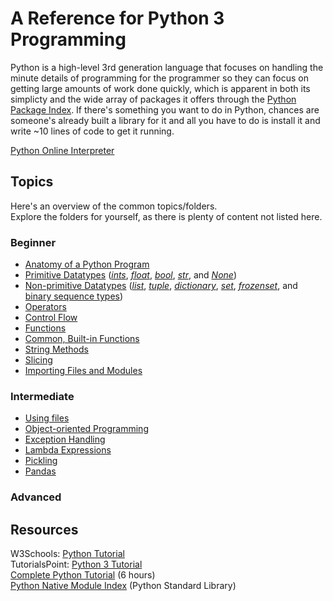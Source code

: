 # A Reference for Python 3 Programming 
Python is a high-level 3rd generation language that focuses on handling the minute details of programming for the programmer
so they can focus on getting large amounts of work done quickly, which is apparent in both its simplicty and the wide array of packages
it offers through the [Python Package Index](https://pypi.org/). If there's something you want to do in Python, chances are someone's already built a library
for it and all you have to do is install it and write ~10 lines of code to get it running.

[Python Online Interpreter](https://www.programiz.com/python-programming/online-compiler/)

## Topics
Here's an overview of the common topics/folders. <br /> 
Explore the folders for yourself, as there is plenty of content not listed here.

### Beginner
- [Anatomy of a Python Program](https://github.com/EthanC2/Notes-and-Writeups/blob/main/Python/Anatomy%20of%20%20a%20Python%20Program.md)
- [Primitive Datatypes](https://github.com/EthanC2/Notes-and-Writeups/blob/main/Python/Data%20and%20Datatypes/Primitive%20Types.md) ([_ints_](https://github.com/EthanC2/Notes-and-Writeups/blob/main/Python/Data%20and%20Datatypes/Primitive%20Types.md#numeric-type-int), [_float_](https://github.com/EthanC2/Notes-and-Writeups/blob/main/Python/Data%20and%20Datatypes/Primitive%20Types.md#numeric-type-float), [_bool_](https://github.com/EthanC2/Notes-and-Writeups/blob/main/Python/Data%20and%20Datatypes/Primitive%20Types.md#boolean-type-bool), [_str_](https://github.com/EthanC2/Notes-and-Writeups/blob/main/Python/Data%20and%20Datatypes/Primitive%20Types.md#string-type-str), and [_None_](https://github.com/EthanC2/Notes-and-Writeups/blob/main/Python/Data%20and%20Datatypes/Primitive%20Types.md#none))
- [Non-primitive Datatypes](https://github.com/EthanC2/Notes-and-Writeups/tree/main/Python/Data%20and%20Datatypes#non-primitive-datatypes) ([_list_](https://github.com/EthanC2/Notes-and-Writeups/blob/main/Python/Data%20and%20Datatypes/Lists.md), [_tuple_](https://github.com/EthanC2/Notes-and-Writeups/blob/main/Python/Data%20and%20Datatypes/Tuples.md), [_dictionary_](https://github.com/EthanC2/Notes-and-Writeups/blob/main/Python/Data%20and%20Datatypes/Dictionary.md), [_set_](https://github.com/EthanC2/Notes-and-Writeups/blob/main/Python/Data%20and%20Datatypes/Sets.md), [_frozenset_](https://github.com/EthanC2/Notes-and-Writeups/blob/main/Python/Data%20and%20Datatypes/Sets.md), and [binary sequence types](https://github.com/EthanC2/Notes-and-Writeups/blob/main/Python/Data%20and%20Datatypes/Binary%20Sequence%20Types.md))
- [Operators](https://github.com/EthanC2/Notes-and-Writeups/blob/main/Python/Data%20and%20Datatypes/Built-in%20Operators.md)
- [Control Flow](https://github.com/EthanC2/Notes-and-Writeups/tree/main/Python/Control%20Flow)
- [Functions](https://github.com/EthanC2/Notes-and-Writeups/blob/main/Python/Functions.md)
- [Common, Built-in Functions](https://github.com/EthanC2/Notes-and-Writeups/blob/main/Python/Data%20and%20Datatypes/Common%20Functions.md)
- [String Methods](https://github.com/EthanC2/Notes-and-Writeups/blob/main/Python/Data%20and%20Datatypes/String%20Methods.md)
- [Slicing](https://github.com/EthanC2/Notes-and-Writeups/blob/main/Python/Data%20and%20Datatypes/Slicing.md)
- [Importing Files and Modules](https://github.com/EthanC2/Notes-and-Writeups/blob/main/Python/Importing%20Modules.md)

### Intermediate
- [Using files](https://github.com/EthanC2/Notes-and-Writeups/blob/main/Python/Using%20Files.md)
- [Object-oriented Programming](https://github.com/EthanC2/Notes-and-Writeups/tree/main/Python/Object-oriented%20Programming)
- [Exception Handling](https://github.com/EthanC2/Notes-and-Writeups/tree/main/Python/Exception%20Handling)
- [Lambda Expressions](https://github.com/EthanC2/Notes-and-Writeups/blob/main/Python/Lambda%20Expressions.md)
- [Pickling](https://github.com/EthanC2/Notes-and-Writeups/blob/main/Python/Pickling.md)
- [Pandas](https://github.com/EthanC2/Notes-and-Writeups/blob/main/Python/Pandas/README.md)

### Advanced

## Resources
W3Schools: [Python Tutorial](https://www.w3schools.com/python/) <br />
TutorialsPoint: [Python 3 Tutorial](https://www.tutorialspoint.com/python3/index.htm) <br />
[Complete Python Tutorial](https://www.youtube.com/watch?v=_uQrJ0TkZlc) (6 hours) <br />
[Python Native Module Index](https://docs.python.org/3/py-modindex.html) (Python Standard Library) <br />
